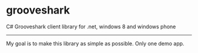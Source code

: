 grooveshark
===========

C# Grooveshark client library for .net, windows 8 and windows phone

---

My goal is to make this library as simple as possible.
Only one demo app.
